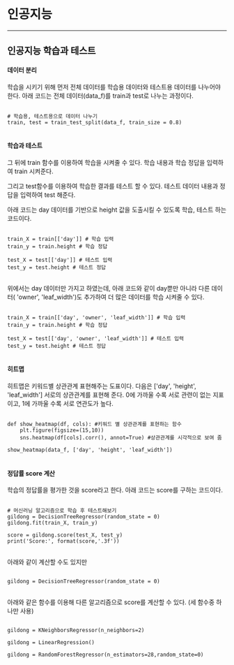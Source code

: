 # 인공지능
------------



## 인공지능 학습과 테스트



#### 데이터 분리

학습을 시키기 위해 먼저 전체 데이터를 학습용 데이터와 테스트용 데이터를 나누어야 한다.
아래 코드는 전체 데이터(data_f)를 train과 test로 나누는 과정이다.

<pre>
<code>
# 학습용, 테스트용으로 데이터 나누기
train, test = train_test_split(data_f, train_size = 0.8)
</code>
</pre>


#### 학습과 테스트

그 뒤에 train 함수를 이용하여 학습을 시켜줄 수 있다.
학습 내용과 학습 정답을 입력하여 train 시켜준다.

그리고 test함수를 이용하여 학습한 결과를 테스트 할 수 있다.
테스트 데이터 내용과 정답을 입력하여 test 해준다.

아래 코드는 day 데이터를 기반으로 height 값을 도출시킬 수 있도록 학습, 테스트 하는 코드이다.

<pre>
<code>
train_X = train[['day']] # 학습 입력
train_y = train.height # 학습 정답

test_X = test[['day']] # 테스트 입력
test_y = test.height # 테스트 정답
</code>
</pre>

위에서는 day 데이터만 가지고 하였는데, 아래 코드와 같이 day뿐만 아니라 다른 데이터( 'owner', 'leaf_width')도 추가하여 더 많은 데이터를 학습 시켜줄 수 있다.

<pre>
<code>
train_X = train[['day', 'owner', 'leaf_width']] # 학습 입력
train_y = train.height # 학습 정답

test_X = test[['day', 'owner', 'leaf_width']] # 테스트 입력
test_y = test.height # 테스트 정답
</code>
</pre>


#### 히트맵
히트맵은 키워드별 상관관계 표현해주는 도표이다.
다음은 ['day', 'height', 'leaf_width'] 서로의 상관관계를 표현해 준다.
0에 가까울 수록 서로 관련이 없는 지표이고, 1에 가까울 수록 서로 연관도가 높다.

<pre>
<code>
def show_heatmap(df, cols): #키워드 별 상관관계를 표현하는 함수
    plt.figure(figsize=(15,10))
    sns.heatmap(df[cols].corr(), annot=True) #상관관계를 시각적으로 보여 줌
    
show_heatmap(data_f, ['day', 'height', 'leaf_width'])
</code>
</pre>


#### 정답률 score 계산

학습의 정답률을 평가한 것을 score라고 한다.
아래 코드는 score를 구하는 코드이다.

<pre>
<code>
# 머신러닝 알고리즘으로 학습 후 테스트해보기
gildong = DecisionTreeRegressor(random_state = 0)
gildong.fit(train_X, train_y)

score = gildong.score(test_X, test_y)
print('Score:', format(score,'.3f'))
</code>
</pre>

아래와 같이 계산할 수도 있지만

<pre>
<code>
gildong = DecisionTreeRegressor(random_state = 0)
</code>
</pre>

아래와 같은 함수를 이용해 다른 알고리즘으로 score를 계산할 수 있다.
(세 함수중 하나만 사용)

<pre>
<code>
gildong = KNeighborsRegressor(n_neighbors=2)

gildong = LinearRegression()

gildong = RandomForestRegressor(n_estimators=28,random_state=0)
</code>
</pre>